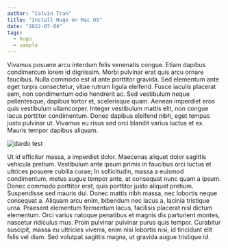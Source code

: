 ```yaml
---
author: "Calvin Tran"
title: "Install Hugo on Mac OS"
date: "2022-07-04"
tags:
  - hugo
  - sample
---
```


Vivamus posuere arcu interdum felis venenatis congue. Etiam dapibus condimentum lorem id dignissim. Morbi pulvinar erat quis arcu ornare faucibus. Nulla commodo est id ante porttitor gravida. Sed elementum ante eget turpis consectetur, vitae rutrum ligula eleifend. Fusce iaculis placerat sem, non condimentum odio hendrerit ac. Sed vestibulum neque pellentesque, dapibus tortor et, scelerisque quam. Aenean imperdiet eros quis vestibulum ullamcorper. Integer vestibulum mattis elit, non congue lacus porttitor condimentum. Donec dapibus eleifend nibh, eget tempus justo pulvinar ut. Vivamus eu risus sed orci blandit varius luctus et ex. Mauris tempor dapibus aliquam.

![dardo test](/images/dardo-test.jpg)

Ut id efficitur massa, a imperdiet dolor. Maecenas aliquet dolor sagittis vehicula pretium. Vestibulum ante ipsum primis in faucibus orci luctus et ultrices posuere cubilia curae; In sollicitudin, massa a euismod condimentum, metus augue tempor ante, at consequat nunc quam a ipsum. Donec commodo porttitor erat, quis porttitor justo aliquet pretium. Suspendisse sed mauris dui. Donec mattis nibh massa, nec lobortis neque consequat a. Aliquam arcu enim, bibendum nec lacus a, lacinia tristique urna. Praesent elementum fermentum lacus, facilisis placerat nisl dictum elementum. Orci varius natoque penatibus et magnis dis parturient montes, nascetur ridiculus mus. Proin pulvinar pulvinar purus quis tempor. Curabitur suscipit, massa eu ultricies viverra, enim nisi lobortis nisi, id tincidunt elit felis vel diam. Sed volutpat sagittis magna, ut gravida augue tristique id.
